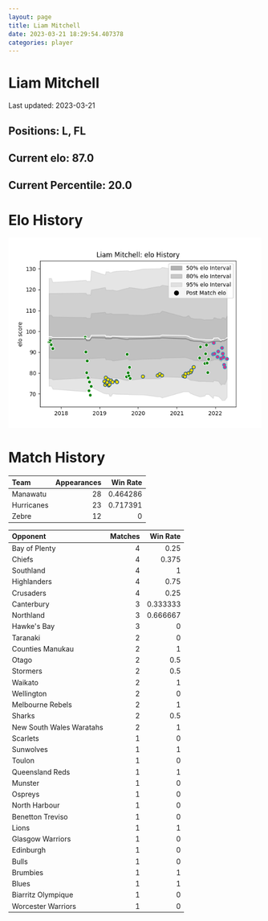 ```yaml
---  
layout: page  
title: Liam Mitchell  
date: 2023-03-21 18:29:54.407378  
categories: player  
---
```

# Liam Mitchell


Last updated: 2023-03-21
## Positions: L, FL

## Current elo: 87.0

## Current Percentile: 20.0

# Elo History


![elo history](history_LiamMitchell.png)
# Match History


| Team       |   Appearances |   Win Rate |
|:-----------|--------------:|-----------:|
| Manawatu   |            28 |   0.464286 |
| Hurricanes |            23 |   0.717391 |
| Zebre      |            12 |   0        |

| Opponent                 |   Matches |   Win Rate |
|:-------------------------|----------:|-----------:|
| Bay of Plenty            |         4 |   0.25     |
| Chiefs                   |         4 |   0.375    |
| Southland                |         4 |   1        |
| Highlanders              |         4 |   0.75     |
| Crusaders                |         4 |   0.25     |
| Canterbury               |         3 |   0.333333 |
| Northland                |         3 |   0.666667 |
| Hawke's Bay              |         3 |   0        |
| Taranaki                 |         2 |   0        |
| Counties Manukau         |         2 |   1        |
| Otago                    |         2 |   0.5      |
| Stormers                 |         2 |   0.5      |
| Waikato                  |         2 |   1        |
| Wellington               |         2 |   0        |
| Melbourne Rebels         |         2 |   1        |
| Sharks                   |         2 |   0.5      |
| New South Wales Waratahs |         2 |   1        |
| Scarlets                 |         1 |   0        |
| Sunwolves                |         1 |   1        |
| Toulon                   |         1 |   0        |
| Queensland Reds          |         1 |   1        |
| Munster                  |         1 |   0        |
| Ospreys                  |         1 |   0        |
| North Harbour            |         1 |   0        |
| Benetton Treviso         |         1 |   0        |
| Lions                    |         1 |   1        |
| Glasgow Warriors         |         1 |   0        |
| Edinburgh                |         1 |   0        |
| Bulls                    |         1 |   0        |
| Brumbies                 |         1 |   1        |
| Blues                    |         1 |   1        |
| Biarritz Olympique       |         1 |   0        |
| Worcester Warriors       |         1 |   0        |